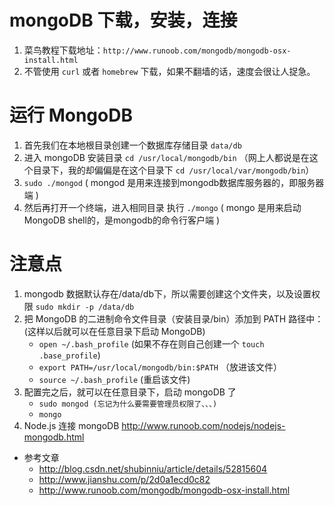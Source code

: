 # mongoDB 下载，安装，连接
1. 菜鸟教程下载地址：`http://www.runoob.com/mongodb/mongodb-osx-install.html`
2. 不管使用 `curl` 或者 `homebrew` 下载，如果不翻墙的话，速度会很让人捉急。

# 运行 MongoDB
1. 首先我们在本地根目录创建一个数据库存储目录 `data/db`
2. 进入 mongoDB 安装目录 `cd /usr/local/mongodb/bin` 
    （网上人都说是在这个目录下，我的却偏偏是在这个目录下 `cd /usr/local/var/mongodb/bin`）
3. `sudo ./mongod`  ( mongod 是用来连接到mongodb数据库服务器的，即服务器端 )
4. 然后再打开一个终端，进入相同目录
    执行 `./mongo` ( mongo 是用来启动MongoDB shell的，是mongodb的命令行客户端 )

# 注意点
1.  mongodb 数据默认存在/data/db下，所以需要创建这个文件夹，以及设置权限
    `sudo mkdir -p /data/db`
2. 把 MongoDB 的二进制命令文件目录（安装目录/bin）添加到 PATH 路径中：(这样以后就可以在任意目录下启动 MongoDB)
    - `open ~/.bash_profile` (如果不存在则自己创建一个 `touch .base_profile`)
    - `export PATH=/usr/local/mongodb/bin:$PATH`  （放进该文件）
    - `source ~/.bash_profile` (重启该文件)
3. 配置完之后，就可以在任意目录下，启动 mongoDB 了
    - `sudo mongod (忘记为什么要需要管理员权限了、、、)`
    - `mongo`
4. Node.js 连接 mongoDB 
   http://www.runoob.com/nodejs/nodejs-mongodb.html
- 参考文章
  * http://blog.csdn.net/shubinniu/article/details/52815604
  * http://www.jianshu.com/p/2d0a1ecd0c82
  * http://www.runoob.com/mongodb/mongodb-osx-install.html
